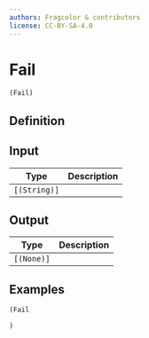 ```yaml
---
authors: Fragcolor & contributors
license: CC-BY-SA-4.0
---
```



# Fail

```clojure
(Fail)
```


## Definition




## Input

| Type | Description |
|------|-------------|
| `[(String)]` |  |


## Output

| Type | Description |
|------|-------------|
| `[(None)]` |  |


## Examples

```clojure
(Fail

)
```
